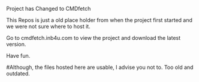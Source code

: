 Project has Changed to CMDfetch

This Repos is just a old place holder from when the project first started and we were not sure where to host it.

Go to cmdfetch.inb4u.com to view the project and download the latest version.

Have fun.

#Although, the files hosted here are usable, I advise you not to. Too old and outdated.

